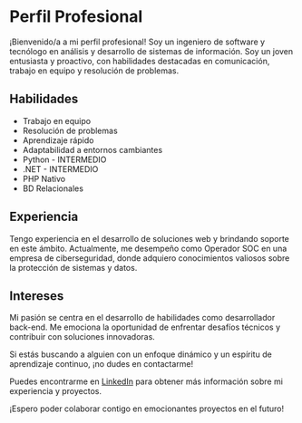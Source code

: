 # Perfil Profesional

¡Bienvenido/a a mi perfil profesional! Soy un ingeniero de software y tecnólogo en análisis y desarrollo de sistemas de información. Soy un joven entusiasta y proactivo, con habilidades destacadas en comunicación, trabajo en equipo y resolución de problemas. 

## Habilidades

- Trabajo en equipo
- Resolución de problemas
- Aprendizaje rápido
- Adaptabilidad a entornos cambiantes
- Python - INTERMEDIO
- .NET - INTERMEDIO
- PHP Nativo
- BD Relacionales

## Experiencia

Tengo experiencia en el desarrollo de soluciones web y brindando soporte en este ámbito. Actualmente, me desempeño como Operador SOC en una empresa de ciberseguridad, donde adquiero conocimientos valiosos sobre la protección de sistemas y datos.

## Intereses

Mi pasión se centra en el desarrollo de habilidades como desarrollador back-end. Me emociona la oportunidad de enfrentar desafíos técnicos y contribuir con soluciones innovadoras.

Si estás buscando a alguien con un enfoque dinámico y un espíritu de aprendizaje continuo, ¡no dudes en contactarme!

Puedes encontrarme en [LinkedIn](https://www.linkedin.com/in/david-lopez69) para obtener más información sobre mi experiencia y proyectos.

¡Espero poder colaborar contigo en emocionantes proyectos en el futuro!
